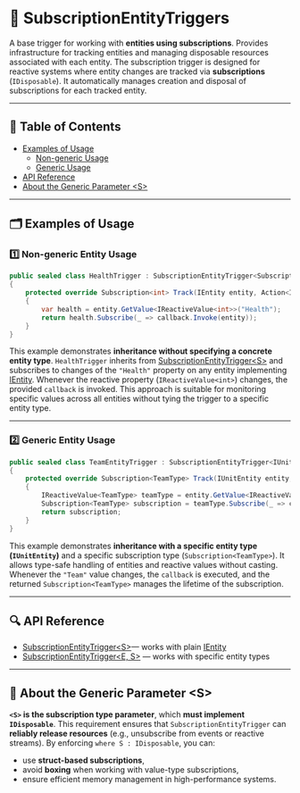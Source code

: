 # 🧩 SubscriptionEntityTriggers

A base trigger for working with **entities using subscriptions**. Provides infrastructure for tracking entities and
managing disposable resources associated with each entity. The subscription trigger is designed for reactive systems
where entity changes are tracked via **subscriptions** (`IDisposable`). It automatically manages creation and disposal
of subscriptions for each tracked entity.

---

## 📑 Table of Contents

- [Examples of Usage](#-examples-of-usage)
    - [Non-generic Usage](#ex1)
    - [Generic Usage](#ex2)
- [API Reference](#-api-reference)
- [About the Generic Parameter \<S>](#-notes)

---

## 🗂 Examples of Usage

<div id="ex1"></div>

### 1️⃣ Non-generic Entity Usage

```csharp
public sealed class HealthTrigger : SubscriptionEntityTrigger<Subscription<int>>
{
    protected override Subscription<int> Track(IEntity entity, Action<IEntity> callback)
    {
        var health = entity.GetValue<IReactiveValue<int>>("Health");
        return health.Subscribe(_ => callback.Invoke(entity));
    }
}
```

This example demonstrates **inheritance without specifying a concrete entity type**. `HealthTrigger` inherits from
[SubscriptionEntityTrigger\<S>](SubscriptionEntityTrigger.md) and subscribes to changes of the `"Health"` property
on any entity implementing [IEntity](../Entities/IEntity.md). Whenever the reactive property (`IReactiveValue<int>`)
changes, the provided `callback` is invoked. This approach is suitable for monitoring specific values across all
entities without tying the trigger to a specific entity type.

---

<div id="ex2"></div>

### 2️⃣ Generic Entity Usage

```csharp
public sealed class TeamEntityTrigger : SubscriptionEntityTrigger<IUnitEntity, Subscription<TeamType>>
{
    protected override Subscription<TeamType> Track(IUnitEntity entity, Action<IUnitEntity> callback) 
    {
        IReactiveValue<TeamType> teamType = entity.GetValue<IReactiveValue<TeamType>>("Team");
        Subscription<TeamType> subscription = teamType.Subscribe(_ => callback.Invoke(entity));
        return subscription;
    } 
}
```

This example demonstrates **inheritance with a specific entity type (`IUnitEntity`)** and a specific subscription type
(`Subscription<TeamType>`). It allows type-safe handling of entities and reactive values without casting. Whenever the
`"Team"` value changes, the `callback` is executed, and the returned `Subscription<TeamType>` manages the lifetime of
the subscription.

---

## 🔍 API Reference

- [SubscriptionEntityTrigger\<S>](SubscriptionEntityTrigger.md)— works with plain [IEntity](../Entities/IEntity.md)
- [SubscriptionEntityTrigger\<E, S>](SubscriptionEntityTrigger%601.md) — works with specific entity types

---

<div id="-notes"></div>

## 📝 About the Generic Parameter \<S>

**`<S>` is the subscription type parameter**, which **must implement `IDisposable`**. This requirement ensures that
`SubscriptionEntityTrigger` can **reliably release resources** (e.g., unsubscribe from events or reactive streams). By
enforcing `where S : IDisposable`, you can:

- use **struct-based subscriptions**,
- avoid **boxing** when working with value-type subscriptions,
- ensure efficient memory management in high-performance systems.
